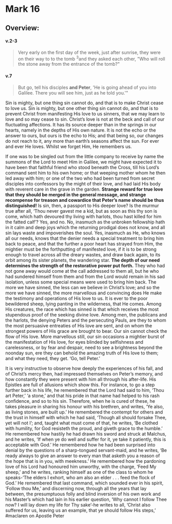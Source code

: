 # Mark 16

## Overview:



#### v.2-3
>Very early on the first day of the week, just after sunrise, they were on their way to to the tomb <sup>3</sup>and they asked each other, "Who will roll the stone away from the entrance of the tomb?"

#### v.7
>But go, tell his disciples **and Peter**, 'He is going ahead of you into Galilee. There you will see him, just as he told you.'"

Sin is mighty, but one thing sin cannot do, and that is to make Christ cease to love us. Sin is mighty, but one other thing sin cannot do, and that is to prevent Christ from manifesting His love to us sinners, that we may learn to love and so may cease to sin. Christ’s love is not at the beck and call of our fluctuating affections. It has its source deeper than in the springs in our hearts, namely in the depths of His own nature. It is not the echo or the answer to ours, but ours is the echo to His; and that being so, our changes do not reach to it, any more than earth’s seasons affect the sun. For ever and ever He loves. Whilst we forget Him, He remembers us.

If one was to be singled out from the little company to receive by name the summons of the Lord to meet Him in Galilee, we might have expected it to have been that faithful friend who stood beneath the Cross, till his Lord’s command sent him to his own home; or that weeping mother whom he then led away with him; or one of the two who had been turned from secret disciples into confessors by the might of their love, and had laid His body with reverent care in the grave in the garden. **Strange reward for true love that they should be merged in the general message, and strange recompense for treason and cowardice that Peter’s name should be thus distinguished!** Is sin, then, a passport to His deeper love? Is the murmur true after all, ‘Thou never gavest me a kid, but as soon as this thy son is come, which hath devoured thy living with harlots, thou hast killed for him the fatted calf’? Yes, and no. No, inasmuch as the unbroken fellowship hath in it calm and deep joys which the returning prodigal does not know, and all sin lays waste and impoverishes the soul. Yes, inasmuch as He, who knows all our needs, knows that the denier needs a special treatment to bring him back to peace, and that the further a poor heart has strayed from Him, the mightier must be the forthputting of manifested love, if it is to be strong enough to travel across all the dreary wastes, and draw back again, to its orbit among its sister planets, the wandering star. **The depth of our need determines the strength of the restorative power put forth.** They who had not gone away would come at the call addressed to them all, but he who had sundered himself from them and from the Lord would remain in his sad isolation, unless some special means were used to bring him back. The more we have sinned, the less can we believe in Christ’s love; and so the more we have sinned, the more marvellous and convincing does He make the testimony and operations of His love to us. It is ever to the poor bewildered sheep, lying panting in the wilderness, that He comes. Among His creatures, the race which has sinned is that which receives the most stupendous proof of the seeking divine love. Among men, the publicans and the harlots, the denying Peters and the persecuting Pauls, are they to whom the most persuasive entreaties of His love are sent, and on whom the strongest powers of His grace are brought to bear. Our sin cannot check the flow of His love. More marvellous still, our sin occasions a mightier burst of the manifestation of His love, for eyes blinded by selfishness and carelessness, or by fear and despair, need to see a brightness beyond the noonday sun, ere they can behold the amazing truth of His love to them; and what they need, they get. ‘Go, tell Peter.’

It is very instructive to observe how deeply the experiences of his fall, and of Christ’s mercy then, had impressed themselves on Peter’s memory, and how constantly they were present with him all through his after-life. His Epistles are full of allusions which show this. For instance, to go a step further back in his life, he remembered that the Lord had said to him, ‘Thou art Peter,’ ‘a stone,’ and that his pride in that name had helped to his rash confidence, and so to his sin. Therefore, when he is cured of these, he takes pleasure in sharing his honour with his brethren, and writes, ‘Ye also, as living stones, are built up.’ He remembered the contempt for others and the trust in himself with which he had said, ‘Though all should forsake Thee, yet will not I’; and, taught what must come of that, he writes, ‘Be clothed with humility, for God resisteth the proud, and giveth grace to the humble.’ He remembered how hastily he had drawn his sword and struck at Malchus, and he writes, ‘If when ye do well and suffer for it, ye take it patiently, this is acceptable with God.’ He remembered how he had been surprised into denial by the questions of a sharp-tongued servant-maid, and he writes, ‘Be ready always to give an answer to every man that asketh you a reason of the hope that is in you, with meekness.’ He remembered how the pardoning love of his Lord had honoured him unworthy, with the charge, ‘Feed My sheep,’ and he writes, ranking himself as one of the class to whom he speaks-’The elders I exhort, who am also an elder . . . feed the flock of God.’ He remembered that last command, which sounded ever in his spirit, ‘Follow thou Me,’ and discerning now, through all the years that lay between, the presumptuous folly and blind inversion of his own work and his Master’s which had lain in his earlier question, ‘Why cannot I follow Thee now? I will lay down my life for Thy sake’-he writes to all, ‘Christ also suffered for us, leaving us an example, that ye should follow His steps,’
#maclaren on Apostle Peter